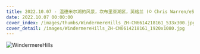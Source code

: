 ```yaml
---
title: 2022.10.07 - 温德米尔湖的风景，坎布里亚湖区，英格兰 (© Chris Warren/eStock Photo)
date: 2022.10.07 00:00:00
cover_index: /images/thumbs/WindermereHills_ZH-CN6614218161_533x300.jpg
cover_detail: /images/WindermereHills_ZH-CN6614218161_1920x1080.jpg
---
```


![WindermereHills](/images/WindermereHills_ZH-CN6614218161_1920x1080.jpg)
